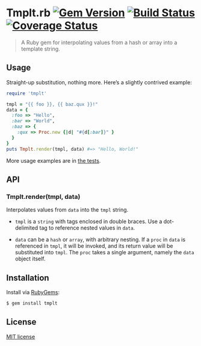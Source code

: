 # Tmplt.rb [![Gem Version](http://img.shields.io/gem/v/tmplt.svg?style=flat)](https://rubygems.org/gems/tmplt) [![Build Status](https://img.shields.io/travis/yuanqing/tmplt.rb.svg?style=flat)](https://travis-ci.org/yuanqing/tmplt.rb) [![Coverage Status](https://img.shields.io/coveralls/yuanqing/tmplt.rb.svg?style=flat)](https://coveralls.io/r/yuanqing/tmplt.rb)

> A Ruby gem for interpolating values from a hash or array into a template string.

## Usage

Straight-up substitution, nothing more. Here&rsquo;s a slightly contrived example:

```rb
require 'tmplt'

tmpl = "{{ foo }}, {{ baz.qux }}!"
data = {
  :foo => "Hello",
  :bar => "World",
  :baz => {
    :qux => Proc.new {|d| "#{d[:bar]}" }
  }
}
puts Tmplt.render(tmpl, data) #=> "Hello, World!"
```

More usage examples are in [the tests](https://github.com/yuanqing/tmplt.rb/blob/master/spec/tmplt_spec.rb).

## API

### Tmplt.render(tmpl, data)

Interpolates values from `data` into the `tmpl` string.

- `tmpl` is a `string` with tags enclosed in double braces. Use a dot-delimited tag to reference nested values in `data`.

- `data` can be a `hash` or `array`, with arbitrary nesting. If a `proc` in `data` is referenced in `tmpl`, it will be invoked, and its return value will be substituted into `tmpl`. The `proc` takes a single argument, namely the `data` object itself.

## Installation

Install via [RubyGems](https://rubygems.org/):

```bash
$ gem install tmplt
```

## License

[MIT license](https://github.com/yuanqing/tmplt.rb/blob/master/LICENSE)
